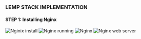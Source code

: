 ### LEMP STACK IMPLEMENTATION

#### STEP 1: Installing Nginx
![Nginix install](https://user-images.githubusercontent.com/116941965/201555712-071de7c9-c401-4ed8-9578-0a844d34df59.PNG)
![Nginx running](https://user-images.githubusercontent.com/116941965/201555747-d7a570eb-c24e-4c49-b953-4a592f7055ce.PNG)
![Nginx](https://user-images.githubusercontent.com/116941965/201555785-b8f209a5-9ccf-4f35-b0a1-903c1066213c.PNG)
![Nginx web server](https://user-images.githubusercontent.com/116941965/201555828-1c957a3f-c2c0-4da4-967f-70558f6241e7.PNG)
